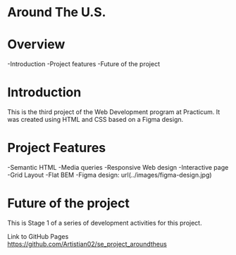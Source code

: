 # Around The U.S.

# Overview

-Introduction
-Project features
-Future of the project

# Introduction

This is the third project of the Web Development program at Practicum. It was created using HTML and CSS based on a Figma design.

# Project Features

-Semantic HTML 
-Media queries
 -Responsive Web design -Interactive page -Grid Layout -Flat BEM -Figma design: url(../images/figma-design.jpg)

# Future of the project

This is Stage 1 of a series of development activities for this project.

Link to GitHub Pages
https://github.com/Artistian02/se_project_aroundtheus
